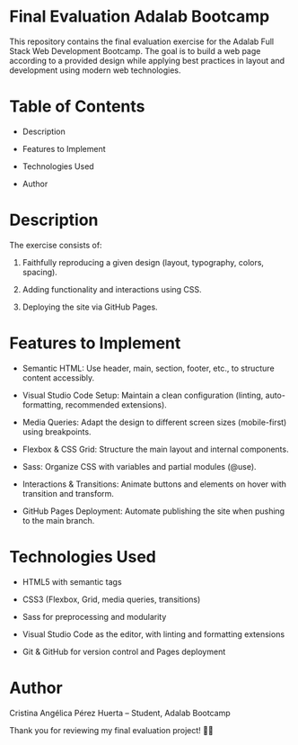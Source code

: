 # Final Evaluation Adalab Bootcamp

This repository contains the final evaluation exercise for the Adalab Full Stack Web Development Bootcamp. The goal is to build a web page according to a provided design while applying best practices in layout and development using modern web technologies.

# Table of Contents

* Description

* Features to Implement

* Technologies Used

* Author

# Description

The exercise consists of:

1. Faithfully reproducing a given design (layout, typography, colors, spacing).

2. Adding functionality and interactions using CSS.

3. Deploying the site via GitHub Pages.

# Features to Implement

* Semantic HTML: Use header, main, section, footer, etc., to structure content accessibly.

* Visual Studio Code Setup: Maintain a clean configuration (linting, auto-formatting, recommended extensions).

* Media Queries: Adapt the design to different screen sizes (mobile-first) using breakpoints.

* Flexbox & CSS Grid: Structure the main layout and internal components.

* Sass: Organize CSS with variables and partial modules (@use).

* Interactions & Transitions: Animate buttons and elements on hover with transition and transform.

* GitHub Pages Deployment: Automate publishing the site when pushing to the main branch.

# Technologies Used

* HTML5 with semantic tags

* CSS3 (Flexbox, Grid, media queries, transitions)

* Sass for preprocessing and modularity

* Visual Studio Code as the editor, with linting and formatting extensions

* Git & GitHub for version control and Pages deployment

# Author

Cristina Angélica Pérez Huerta – Student, Adalab Bootcamp

Thank you for reviewing my final evaluation project! 🙌🏻
